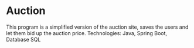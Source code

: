 # Auction
This program is a simplified version of the auction site, saves the users 
and let them bid up the auction price.
Technologies: Java, Spring Boot, Database SQL
